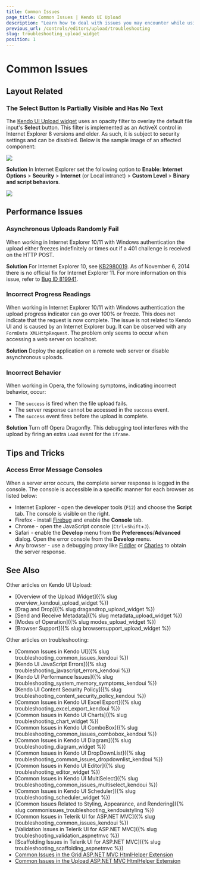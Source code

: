 ```yaml
---
title: Common Issues
page_title: Common Issues | Kendo UI Upload
description: "Learn how to deal with issues you may encounter while using the Kendo UI Upload widget."
previous_url: /controls/editors/upload/troubleshooting
slug: troubleshooting_upload_widget
position: 1
---
```


# Common Issues

## Layout Related

### The Select Button Is Partially Visible and Has No Text

The [Kendo UI Upload widget](http://demos.telerik.com/kendo-ui/upload/index) uses an opacity filter to overlay the default file input's **Select** button. This filter is implemented as an ActiveX control in Internet Explorer 8 versions and older. As such, it is subject to security settings and can be disabled. Below is the sample image of an affected component:

![](/controls/editors/upload/upload-activex.png)

**Solution** In Internet Explorer set the following option to **Enable**: **Internet Options** > **Security** > **Internet** (or Local intranet) > **Custom Level** > **Binary and script behaviors**.

![](/controls/editors/upload/upload-ie-script-behaviors.png)

## Performance Issues

### Asynchronous Uploads Randomly Fail

When working in Internet Explorer 10/11 with Windows authentication the upload either freezes indefinitely or times out if a 401 challenge is received on the HTTP POST.

**Solution** For Internet Explorer 10, see [KB2980019](http://support.microsoft.com/kb/2980019). As of November 6, 2014 there is no official fix for Internet Explorer 11. For more information on this issue, refer to [Bug ID 819941](https://connect.microsoft.com/IE/feedback/details/819941/file-upload-stop-working-on-ie-with-windows-authentication).

### Incorrect Progress Readings

When working in Internet Explorer 10/11 with Windows authentication the upload progress indicator can go over 100% or freeze. This does not indicate that the request is now complete. The issue is not related to Kendo UI and is caused by an Internet Explorer bug. It can be observed with any `FormData XMLHttpRequest`. The problem only seems to occur when accessing a web server on localhost.

**Solution** Deploy the application on a remote web server or disable asynchronous uploads.

### Incorrect Behavior

When working in Opera, the following symptoms, indicating incorrect behavior, occur:

* The `success` is fired when the file upload fails.
* The server response cannot be accessed in the `success` event.
* The `success` event fires before the upload is complete.

**Solution** Turn off Opera Dragonfly. This debugging tool interferes with the upload by firing an extra `Load` event for the `iframe`.

## Tips and Tricks

### Access Error Message Consoles

When a server error occurs, the complete server response is logged in the console. The console is accessible in a specific manner for each browser as listed below:

*   Internet Explorer - open the developer tools (`F12`) and choose the **Script** tab. The console is visible on the right.
*   Firefox - install [Firebug](http://getfirebug.com/downloads) and enable the **Console** tab.
*   Chrome - open the JavaScript console (`Ctrl`+`Shift`+`J`).
*   Safari - enable the **Develop** menu from the **Preferences**/**Advanced** dialog. Open the error console from the **Develop** menu.
*   Any browser - use a debugging proxy like [Fiddler](http://www.telerik.com/fiddler) or [Charles](http://www.charlesproxy.com/) to obtain the server response.

## See Also

Other articles on Kendo UI Upload:

* [Overview of the Upload Widget]({% slug overview_kendoui_upload_widget %})
* [Drag and Drop]({% slug dragandrop_upload_widget %})
* [Send and Receive Metadata]({% slug metadata_upload_widget %})
* [Modes of Operation]({% slug modes_upload_widget %})
* [Browser Support]({% slug browsersupport_upload_widget %})

Other articles on troubleshooting:

* [Common Issues in Kendo UI]({% slug troubleshooting_common_issues_kendoui %})
* [Kendo UI JavaScript Errors]({% slug troubleshooting_javascript_errors_kendoui %})
* [Kendo UI Performance Issues]({% slug troubleshooting_system_memory_symptoms_kendoui %})
* [Kendo UI Content Security Policy]({% slug troubleshooting_content_security_policy_kendoui %})
* [Common Issues in Kendo UI Excel Export]({% slug troubleshooting_excel_export_kendoui %})
* [Common Issues in Kendo UI Charts]({% slug troubleshooting_chart_widget %})
* [Common Issues in Kendo UI ComboBox]({% slug troubleshooting_common_issues_combobox_kendoui %})
* [Common Issues in Kendo UI Diagram]({% slug troubleshooting_diagram_widget %})
* [Common Issues in Kendo UI DropDownList]({% slug troubleshooting_common_issues_dropdownlist_kendoui %})
* [Common Issues in Kendo UI Editor]({% slug troubleshooting_editor_widget %})
* [Common Issues in Kendo UI MultiSelect]({% slug troubleshooting_common_issues_multiselect_kendoui %})
* [Common Issues in Kendo UI Scheduler]({% slug troubleshooting_scheduler_widget %})
* [Common Issues Related to Styling, Appearance, and Rendering]({% slug commonissues_troubleshooting_kendouistyling %})
* [Common Issues in Telerik UI for ASP.NET MVC]({% slug troubleshooting_common_issues_kendoui %})
* [Validation Issues in Telerik UI for ASP.NET MVC]({% slug troubleshooting_validation_aspnetmvc %})
* [Scaffolding Issues in Telerik UI for ASP.NET MVC]({% slug troubleshooting_scaffolding_aspnetmvc %})
* [Common Issues in the Grid ASP.NET MVC HtmlHelper Extension](/aspnet-mvc/helpers/grid/troubleshooting)
* [Common Issues in the Upload ASP.NET MVC HtmlHelper Extension](/aspnet-mvc/helpers/upload/troubleshooting)
